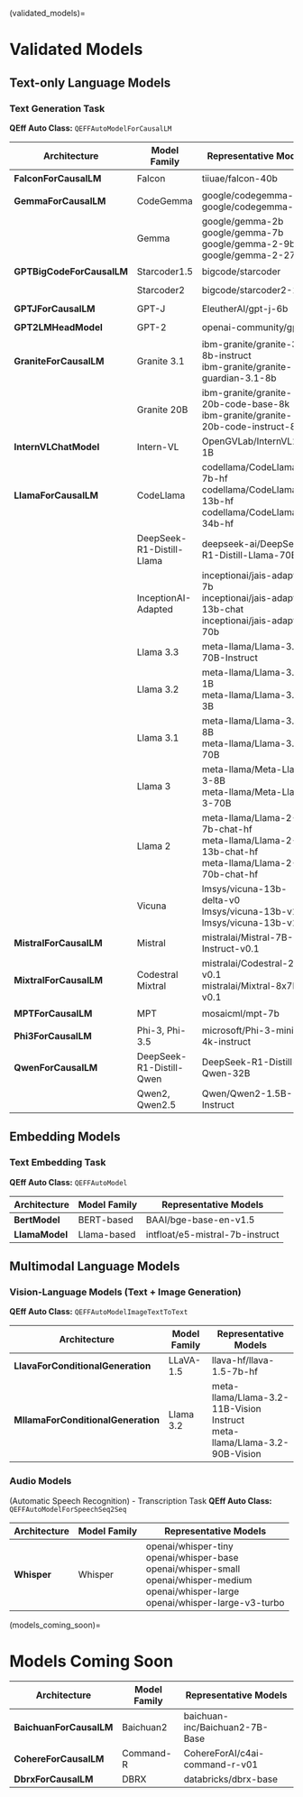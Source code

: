 (validated_models)=
# Validated Models

## Text-only Language Models

### Text Generation Task
**QEff Auto Class:** `QEFFAutoModelForCausalLM`

| Architecture            | Model Family       | Representative Models                                                                 | CB Support |
|-------------------------|--------------------|--------------------------------------------------------------------------------------|------------|
| **FalconForCausalLM**   | Falcon             | tiiuae/falcon-40b                                                                    | ✔️          |
| **GemmaForCausalLM**    | CodeGemma          | google/codegemma-2b<br>google/codegemma-7b                                           | ✔️          |
|                         | Gemma              | google/gemma-2b<br>google/gemma-7b<br>google/gemma-2-9b<br>google/gemma-2-27b        | ✔️          |
| **GPTBigCodeForCausalLM** | Starcoder1.5      | bigcode/starcoder                                                                   | ✔️          |
|                         | Starcoder2         | bigcode/starcoder2-15b                                                              | ✔️          |
| **GPTJForCausalLM**     | GPT-J              | EleutherAI/gpt-j-6b                                                                 | ✔️          |
| **GPT2LMHeadModel**     | GPT-2              | openai-community/gpt2                                                               | ✔️          |
| **GraniteForCausalLM**  | Granite 3.1        | ibm-granite/granite-3.1-8b-instruct<br>ibm-granite/granite-guardian-3.1-8b          | ✔️          |
|                         | Granite 20B        | ibm-granite/granite-20b-code-base-8k<br>ibm-granite/granite-20b-code-instruct-8k    | ✔️          |
| **InternVLChatModel**   | Intern-VL          | OpenGVLab/InternVL2_5-1B                                                            |            |
| **LlamaForCausalLM**    | CodeLlama          | codellama/CodeLlama-7b-hf<br>codellama/CodeLlama-13b-hf<br>codellama/CodeLlama-34b-hf | ✔️          |
|                         | DeepSeek-R1-Distill-Llama | deepseek-ai/DeepSeek-R1-Distill-Llama-70B                                      | ✔️          |
|                         | InceptionAI-Adapted | inceptionai/jais-adapted-7b<br>inceptionai/jais-adapted-13b-chat<br>inceptionai/jais-adapted-70b | ✔️          |
|                         | Llama 3.3          | meta-llama/Llama-3.3-70B-Instruct                                                   | ✔️          |
|                         | Llama 3.2          | meta-llama/Llama-3.2-1B<br>meta-llama/Llama-3.2-3B                                  | ✔️          |
|                         | Llama 3.1          | meta-llama/Llama-3.1-8B<br>meta-llama/Llama-3.1-70B                                 | ✔️          |
|                         | Llama 3            | meta-llama/Meta-Llama-3-8B<br>meta-llama/Meta-Llama-3-70B                           | ✔️          |
|                         | Llama 2            | meta-llama/Llama-2-7b-chat-hf<br>meta-llama/Llama-2-13b-chat-hf<br>meta-llama/Llama-2-70b-chat-hf | ✔️          |
|                         | Vicuna             | lmsys/vicuna-13b-delta-v0<br>lmsys/vicuna-13b-v1.3<br>lmsys/vicuna-13b-v1.5         | ✔️          |
| **MistralForCausalLM**  | Mistral            | mistralai/Mistral-7B-Instruct-v0.1                                                  | ✔️          |
| **MixtralForCausalLM**  | Codestral<br>Mixtral | mistralai/Codestral-22B-v0.1<br>mistralai/Mixtral-8x7B-v0.1                        | ✔️          |
| **MPTForCausalLM**      | MPT                | mosaicml/mpt-7b                                                                     | ✔️          |
| **Phi3ForCausalLM**     | Phi-3, Phi-3.5     | microsoft/Phi-3-mini-4k-instruct                                                    | ✔️          |
| **QwenForCausalLM**     | DeepSeek-R1-Distill-Qwen | DeepSeek-R1-Distill-Qwen-32B                                                   | ✔️          |
|                         | Qwen2, Qwen2.5     | Qwen/Qwen2-1.5B-Instruct                                                            | ✔️          |

## Embedding Models

### Text Embedding Task
**QEff Auto Class:** `QEFFAutoModel`

| Architecture | Model Family | Representative Models          |
|--------------|--------------|---------------------------------|
| **BertModel** | BERT-based   | BAAI/bge-base-en-v1.5           |
| **LlamaModel** | Llama-based  | intfloat/e5-mistral-7b-instruct |

## Multimodal Language Models

### Vision-Language Models (Text + Image Generation)
**QEff Auto Class:** `QEFFAutoModelImageTextToText`

| Architecture                | Model Family | Representative Models                  |
|-----------------------------|--------------|----------------------------------------|
| **LlavaForConditionalGeneration** | LLaVA-1.5   | llava-hf/llava-1.5-7b-hf               |
| **MllamaForConditionalGeneration** | Llama 3.2   | meta-llama/Llama-3.2-11B-Vision Instruct<br>meta-llama/Llama-3.2-90B-Vision |

### Audio Models
(Automatic Speech Recognition) - Transcription Task
**QEff Auto Class:** `QEFFAutoModelForSpeechSeq2Seq`

| Architecture | Model Family | Representative Models                                                                 |
|--------------|--------------|----------------------------------------------------------------------------------------|
| **Whisper**  | Whisper      | openai/whisper-tiny<br>openai/whisper-base<br>openai/whisper-small<br>openai/whisper-medium<br>openai/whisper-large<br>openai/whisper-large-v3-turbo |

(models_coming_soon)=
# Models Coming Soon

| Architecture            | Model Family | Representative Models                      |
|-------------------------|--------------|--------------------------------------------|
| **BaichuanForCausalLM** | Baichuan2    | baichuan-inc/Baichuan2-7B-Base             |
| **CohereForCausalLM**   | Command-R    | CohereForAI/c4ai-command-r-v01             |
| **DbrxForCausalLM**     | DBRX         | databricks/dbrx-base                       |